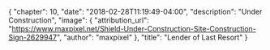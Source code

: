 {
    "chapter": 10,
    "date": "2018-02-28T11:19:49-04:00",
    "description": "Under Construction",
    "image": {
        "attribution_url": "https://www.maxpixel.net/Shield-Under-Construction-Site-Construction-Sign-2629947",
        "author": "maxpixel"
    },
    "title": "Lender of Last Resort"
}